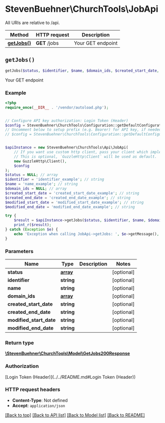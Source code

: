 # StevenBuehner\ChurchTools\JobApi

All URIs are relative to /api.

Method | HTTP request | Description
------------- | ------------- | -------------
[**getJobs()**](JobApi.md#getJobs) | **GET** /jobs | Your GET endpoint


## `getJobs()`

```php
getJobs($status, $identifier, $name, $domain_ids, $created_start_date, $created_end_date, $modified_start_date, $modified_end_date): \StevenBuehner\ChurchTools\Model\GetJobs200Response
```

Your GET endpoint

### Example

```php
<?php
require_once(__DIR__ . '/vendor/autoload.php');


// Configure API key authorization: Login Token (Header)
$config = StevenBuehner\ChurchTools\Configuration::getDefaultConfiguration()->setApiKey('Authorization', 'YOUR_API_KEY');
// Uncomment below to setup prefix (e.g. Bearer) for API key, if needed
// $config = StevenBuehner\ChurchTools\Configuration::getDefaultConfiguration()->setApiKeyPrefix('Authorization', 'Bearer');


$apiInstance = new StevenBuehner\ChurchTools\Api\JobApi(
    // If you want use custom http client, pass your client which implements `GuzzleHttp\ClientInterface`.
    // This is optional, `GuzzleHttp\Client` will be used as default.
    new GuzzleHttp\Client(),
    $config
);
$status = NULL; // array
$identifier = 'identifier_example'; // string
$name = 'name_example'; // string
$domain_ids = NULL; // array
$created_start_date = 'created_start_date_example'; // string
$created_end_date = 'created_end_date_example'; // string
$modified_start_date = 'modified_start_date_example'; // string
$modified_end_date = 'modified_end_date_example'; // string

try {
    $result = $apiInstance->getJobs($status, $identifier, $name, $domain_ids, $created_start_date, $created_end_date, $modified_start_date, $modified_end_date);
    print_r($result);
} catch (Exception $e) {
    echo 'Exception when calling JobApi->getJobs: ', $e->getMessage(), PHP_EOL;
}
```

### Parameters

Name | Type | Description  | Notes
------------- | ------------- | ------------- | -------------
 **status** | [**array**](../Model/.md)|  | [optional]
 **identifier** | **string**|  | [optional]
 **name** | **string**|  | [optional]
 **domain_ids** | [**array**](../Model/.md)|  | [optional]
 **created_start_date** | **string**|  | [optional]
 **created_end_date** | **string**|  | [optional]
 **modified_start_date** | **string**|  | [optional]
 **modified_end_date** | **string**|  | [optional]

### Return type

[**\StevenBuehner\ChurchTools\Model\GetJobs200Response**](../Model/GetJobs200Response.md)

### Authorization

[Login Token (Header)](../../README.md#Login Token (Header))

### HTTP request headers

- **Content-Type**: Not defined
- **Accept**: `application/json`

[[Back to top]](#) [[Back to API list]](../../README.md#endpoints)
[[Back to Model list]](../../README.md#models)
[[Back to README]](../../README.md)
